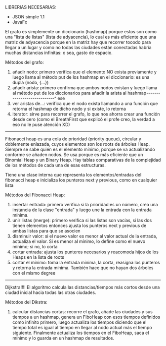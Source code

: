 LIBRERIAS NECESARIAS: 
* JSON simple 1.1 
* JavaFx

El grafo es simplemente un diccionario (hashmap) porque estos son como una "lista de listas" (lista de adyacencia), lo cual es más eficiente que una matriz de adyacencia
porque en la matriz hay que recorrer tooodo para llegar a un lugar y como no todas las ciudades están conectadas habría muchas distancias infinitas: o sea, 
gasto de espacio.

Métodos del grafo:
   1) añadir nodo: primero verifica que el elemento NO exista previamente y luego llama al método put de los hashmap en el diccionario: es una dupla (nodo, {...})
   2) añadir arista: primero confirma que ambos nodos existan y luego llama al método put de los diccionarios para añadir la arista al hashmap----------------------------^ ese
   3) ver aristas de...:  verifica que el nodo exista llamando a una función que retorna el hashmap de dicho nodo y si existe, lo retorna
   4) iterator: sirve para recorrer el grafo, lo que nos ahorra crear una función desde cero (como el BreathFirst que explicó el profe creo, la verdad a eso no le puse atención XD)

-------------------------------------------------------------------------------------------------------------------------------------------------------------------------------------------------------------------------------------------------------------------------------
Fibonacci heap es una cola de prioridad (priority queue), circular y doblemente enlazada, cuyos elementos son los roots de árboles Heap. Siempre se sabe quién es el 
elemento mínimo, porque se va actualizando conforme se añaden nodos. Se usa porque es más eficiente que un Binomial Heap y un Binary Heap. 
Hay tablas comparativas de la complejidad de los métodos de cada una de esas estructuras.

Tiene una clase interna que representa los elementos/entradas del fibonacci heap e inicializa los punteros next y previous, como en cualquier lista

Métodos del Fibonacci Heap:
  1)  insertar entrada: primero verifica si la prioridad es un número, crea una instancia de la clase "entrada" y luego une la entrada con la entrada mínima.
  2) unir listas (merge):  primero verifica si las listas son vacías, si las dos tienen elementos entonces ajusta los punteros next y previous de ambas listas para que se asocien
  3) disminuir valor: si el nuevo valor es menor al valor actual de la entrada, actualiza el valor. Si es menor al mínimo, lo define como el nuevo mínimo; si no, lo corta
  4) cortar entrada: ajusta los punteros necesarios y reacomoda hijos de los Heaps en la lista de roots
   5) cortar el mínimo: toma la entrada mínima, la corta, reasigna los punteros y retorna la entrada mínima. También hace que no hayan dos árboles con el mismo degree

--------------------------------------------------------------------------------------------------------------------------------------------------------------------------------------------------------------------------------------------------------------------------

Dijkstra!!!! El algoritmo calcula las distancias/tiempos más cortos desde una ciudad inicial hacia todas las otras ciudades. 

Métodos del Dikstra:
   1) calcular distancias cortas: recorre el grafo, añade las ciudades y sus tiempos a un hashmap, genera un FiboHeap con esos tiempos definidos como infinito primero,
	luego actualiza los tiempos diciendo que el tiempo total es igual al tiempo en llegar al nodo actual más el tiempo siguiente. Finalmente actualiza 
	los tiempos en el FiboHeap, saca el mínimo y lo guarda en un hashmap de resultados.


    
    